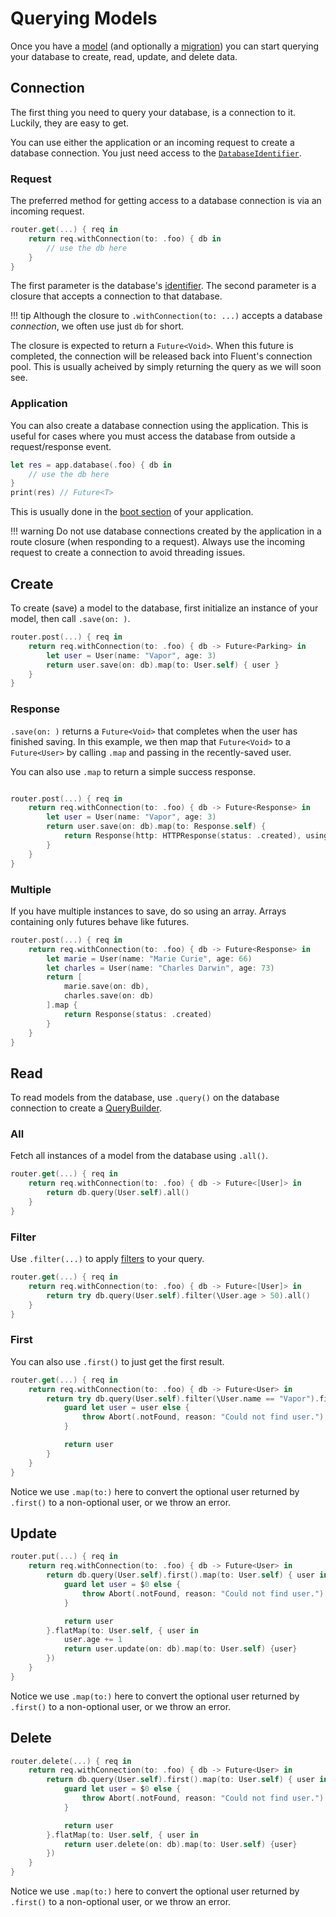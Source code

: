 # Querying Models

Once you have a [model](models.md) (and optionally a [migration](migrations.md)) you can start 
querying your database to create, read, update, and delete data.

## Connection

The first thing you need to query your database, is a connection to it. Luckily, they are easy to get.

You can use either the application or an incoming request to create a database connection. You just need
access to the [`DatabaseIdentifier`](provider.md#identifier).

### Request

The preferred method for getting access to a database connection is via an incoming request. 

```swift
router.get(...) { req in
    return req.withConnection(to: .foo) { db in
        // use the db here
    }
}
```

The first parameter is the database's [identifier](provider.md#identifier). The second parameter is a closure
that accepts a connection to that database.

!!! tip
    Although the closure to `.withConnection(to: ...)` accepts a database _connection_, we often use just `db` for short.

The closure is expected to return a `Future<Void>`. When this future is completed, the connection will be released
back into Fluent's connection pool. This is usually acheived by simply returning the query as we will soon see.

### Application

You can also create a database connection using the application. This is useful for cases where you must access
the database from outside a request/response event.

```swift
let res = app.database(.foo) { db in
    // use the db here
}
print(res) // Future<T>
```

This is usually done in the [boot section](../getting-started/structure.md#boot) of your application.

!!! warning
    Do not use database connections created by the application in a route closure (when responding to a request).
    Always use the incoming request to create a connection to avoid threading issues.

## Create

To create (save) a model to the database, first initialize an instance of your model, then call `.save(on: )`.

```swift
router.post(...) { req in
    return req.withConnection(to: .foo) { db -> Future<Parking> in
        let user = User(name: "Vapor", age: 3)
        return user.save(on: db).map(to: User.self) { user }
    }
}
```

### Response

`.save(on: )` returns a `Future<Void>` that completes when the user has finished saving. In this example, we then
map that `Future<Void>` to a `Future<User>` by calling `.map` and passing in the recently-saved user. 

You can also use `.map` to return a simple success response.

```swift

router.post(...) { req in
    return req.withConnection(to: .foo) { db -> Future<Response> in
        let user = User(name: "Vapor", age: 3)
        return user.save(on: db).map(to: Response.self) { 
            return Response(http: HTTPResponse(status: .created), using: req)
        }
    }
}
```

### Multiple

If you have multiple instances to save, do so using an array. Arrays containing only futures behave like futures.

```swift
router.post(...) { req in
    return req.withConnection(to: .foo) { db -> Future<Response> in
        let marie = User(name: "Marie Curie", age: 66)
        let charles = User(name: "Charles Darwin", age: 73)
        return [
            marie.save(on: db),
            charles.save(on: db)
        ].map {
            return Response(status: .created)
        }
    }
}
```

## Read

To read models from the database, use `.query()` on the database connection to create a [QueryBuilder](../query-builder). 

### All

Fetch all instances of a model from the database using `.all()`.

```swift
router.get(...) { req in
    return req.withConnection(to: .foo) { db -> Future<[User]> in
        return db.query(User.self).all()
    }
}
```

### Filter

Use `.filter(...)` to apply [filters](../query-builder#filters) to your query.

```swift
router.get(...) { req in
    return req.withConnection(to: .foo) { db -> Future<[User]> in
        return try db.query(User.self).filter(\User.age > 50).all()
    }
}
```

### First

You can also use `.first()` to just get the first result.

```swift
router.get(...) { req in
    return req.withConnection(to: .foo) { db -> Future<User> in
        return try db.query(User.self).filter(\User.name == "Vapor").first().map(to: User.self) { user in
            guard let user = user else {
                throw Abort(.notFound, reason: "Could not find user.")
            }

            return user
        }
    }
}
```

Notice we use `.map(to:)` here to convert the optional user returned by `.first()` to a non-optional
user, or we throw an error.

## Update

```swift
router.put(...) { req in
    return req.withConnection(to: .foo) { db -> Future<User> in
        return db.query(User.self).first().map(to: User.self) { user in
            guard let user = $0 else {
                throw Abort(.notFound, reason: "Could not find user.")
            }

            return user
        }.flatMap(to: User.self, { user in
            user.age += 1
            return user.update(on: db).map(to: User.self) {user}
        })
    }
}
```

Notice we use `.map(to:)` here to convert the optional user returned by `.first()` to a non-optional
user, or we throw an error.

## Delete
```swift
router.delete(...) { req in
    return req.withConnection(to: .foo) { db -> Future<User> in
        return db.query(User.self).first().map(to: User.self) { user in
            guard let user = $0 else {
                throw Abort(.notFound, reason: "Could not find user.")
            }

            return user
        }.flatMap(to: User.self, { user in
            return user.delete(on: db).map(to: User.self) {user}
        })
    }
}
```

Notice we use `.map(to:)` here to convert the optional user returned by `.first()` to a non-optional
user, or we throw an error.
